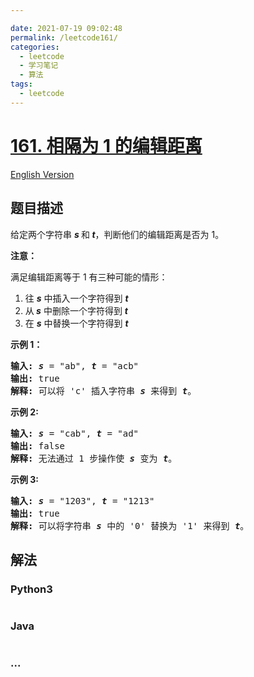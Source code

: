 ```yaml
---

date: 2021-07-19 09:02:48
permalink: /leetcode161/
categories:
  - leetcode
  - 学习笔记
  - 算法  
tags:
  - leetcode
---
```

# [161. 相隔为 1 的编辑距离](https://leetcode-cn.com/problems/one-edit-distance)

[English Version](https://cdn.jsdelivr.net/gh/doocs/leetcode@main/solution/0100-0199/0161.One%20Edit%20Distance/README_EN.md)

## 题目描述

<!-- 这里写题目描述 -->

<p>给定两个字符串&nbsp;<strong><em>s </em></strong>和<strong><em> t</em></strong>，判断他们的编辑距离是否为 1。</p>

<p><strong>注意：</strong></p>

<p>满足编辑距离等于 1 有三种可能的情形：</p>

<ol>
	<li>往 <em><strong>s</strong></em>&nbsp;中插入一个字符得到 <em><strong>t</strong></em></li>
	<li>从<em><strong> s</strong></em>&nbsp;中删除一个字符得到 <em><strong>t</strong></em></li>
	<li>在 <em><strong>s</strong></em>&nbsp;中替换一个字符得到 <em><strong>t</strong></em></li>
</ol>

<p><strong>示例 1：</strong></p>

<pre><strong>输入: </strong><strong><em>s</em></strong> = &quot;ab&quot;, <strong><em>t</em></strong> = &quot;acb&quot;
<strong>输出: </strong>true
<strong>解释: </strong>可以将 &#39;c&#39; 插入字符串 <strong><em>s</em></strong>&nbsp;来得到 <em><strong>t</strong></em>。
</pre>

<p><strong>示例 2:</strong></p>

<pre><strong>输入: </strong><strong><em>s</em></strong> = &quot;cab&quot;, <strong><em>t</em></strong> = &quot;ad&quot;
<strong>输出: </strong>false
<strong>解释: </strong>无法通过 1 步操作使 <em><strong>s</strong></em> 变为 <em><strong>t</strong></em>。</pre>

<p><strong>示例 3:</strong></p>

<pre><strong>输入: <em>s</em></strong> = &quot;1203&quot;, <strong><em>t</em></strong> = &quot;1213&quot;
<strong>输出: </strong>true
<strong>解释: </strong>可以将字符串 <strong><em>s</em></strong>&nbsp;中的 &#39;0&#39; 替换为 &#39;1&#39; 来得到 <em><strong>t</strong></em>。</pre>


## 解法

<!-- 这里可写通用的实现逻辑 -->

<!-- tabs:start -->

### **Python3**

<!-- 这里可写当前语言的特殊实现逻辑 -->

```python

```

### **Java**

<!-- 这里可写当前语言的特殊实现逻辑 -->

```java

```

### **...**

```

```

<!-- tabs:end -->
